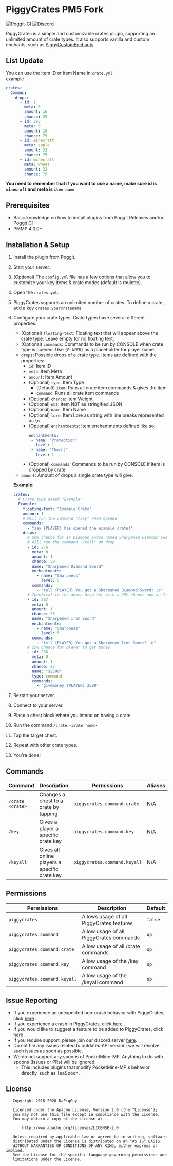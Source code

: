 # PiggyCrates PM5 Fork

[![Poggit-CI](https://poggit.pmmp.io/shield.dl/PiggyCrates)](https://poggit.pmmp.io/p/PiggyCrates) [![Discord](https://img.shields.io/discord/330850307607363585?logo=discord)](https://discord.gg/qmnDsSD)

PiggyCrates is a simple and customizable crates plugin, supporting an unlimited amount of crate types. It also supports
vanilla and custom enchants, such as [PiggyCustomEnchants](https://github.com/DaPigGuy/PiggyCustomEnchants/).

## List Update

You can use the item ID or item Name in `crate.yml`<br>
example

```yaml
crates:
  Common:
    drops:
      - id: 1
        meta: 0
        amount: 16
        chance: 25
      - id: 263
        meta: 0
        amount: 10
        chance: 75
      - id: minecraft
        meta: apple
        amount: 32
        chance: 75
      - id: minecraft
        meta: wheat
        amount: 32
        chance: 75
```

**You need to remember that if you want to use a name, make sure id is `minecraft` and meta is `item name`**

## Prerequisites

* Basic knowledge on how to install plugins from Poggit Releases and/or Poggit CI
* PMMP 4.0.0+

## Installation & Setup

1. Install the plugin from Poggit.
2. Start your server.
3. (Optional) The `config.yml` file has a few options that allow you to customize your key items & crate modes (default
   is roulette).
4. Open the `crates.yml`.
5. PiggyCrates supports an unlimited number of crates. To define a crate, add a key `crates.yourcratename`.
6. Configure your crate types. Crate types have several different properties:
    * (Optional) `floating-text`: Floating text that will appear above the crate type. Leave empty for no floating text.
    * (Optional) `commands`: Commands to be run by CONSOLE when crate type is opened. Use `{PLAYER}` as a placeholder
      for player name.
    * `drops`: Possible drops of a crate type. Items are defined with the properties:
        * `id`: Item ID
        * `meta`: Item Meta
        * `amount`: Item Amount
        * (Optional) `type`: Item Type
            * (Default) `item`: Runs all crate item commands & gives the item
            * `command`: Runs all crate item commands
        * (Optional) `chance`: Item Weight
        * (Optional) `nbt`: Item NBT as stringified JSON
        * (Optional) `name`: Item Name
        * (Optional) `lore`: Item Lore as string with line breaks represented as `\n`
        * (Optional) `enchantments`: Item enchantments defined like so:
          ```yaml
          enchantments:
           - name: "Protection"
             level: 1
           - name: "Thorns"
             level: 1
          ```
        * (Optional) `commands`: Commands to be run by CONSOLE if item is dropped by crate.
    * `amount`: Amount of drops a single crate type will give.

   **Example**:
   ```yaml
   crates:
     # Crate type named "Example"
     Example:
       floating-text: "Example Crate"
       amount: 1
       # Will run the command "/say" when opened
       commands:
         - "say {PLAYER} has opened the example crate!"
       drops:
         # 50% chance for 1x Diamond Sword named Sharpened Diamond Sword w/ Sharpness 5 enchantment
         # Will run the command "/tell" on drop
         - id: 276
           meta: 0
           amount: 1
           chance: 50
           name: "Sharpened Diamond Sword"
           enchantments:
             - name: "Sharpness"
               level: 5
           commands:
             - "tell {PLAYER} You got a Sharpened Diamond Sword! ;o"
         # Identical to the above drop but with a 25% chance and an Iron Sword
         - id: 267
           meta: 0
           amount: 1
           chance: 25
           name: "Sharpened Iron Sword"
           enchantments:
             - name: "Sharpness"
               level: 5
           commands:
             - "tell {PLAYER} You got a Sharpened Iron Sword! ;o"
         # 25% chance for player to get money
         - id: 266
           meta: 0
           amount: 1
           chance: 25
           name: "$2500"
           type: command
           commands:
             - "givemoney {PLAYER} 2500"
    ```
7. Restart your server.
8. Connect to your server.
9. Place a chest block where you intend on having a crate.
9. Run the command `/crate <crate name>`
10. Tap the target chest.
11. Repeat with other crate types.
12. You're done!

## Commands

| Command          | Description                                   | Permissions                  | Aliases 
|------------------|-----------------------------------------------|------------------------------|---------|
| `/crate <crate>` | Changes a chest to a crate by tapping         | `piggycrates.command.crate`  | N/A     |
| `/key`           | Gives a player a specific crate key           | `piggycrates.command.key`    | N/A     |
| `/keyall`        | Gives all online players a specific crate key | `piggycrates.command.keyall` | N/A     |

## Permissions

| Permissions                  | Description                              | Default |
|------------------------------|------------------------------------------|---------|
| `piggycrates`                | Allows usage of all PiggyCrates features | `false` |
| `piggycrates.command`        | Allow usage of all PiggyCrates commands  | `op`    |
| `piggycrates.command.crate`  | Allow usage of all /crate commands       | `op`    |
| `piggycrates.command.key`    | Allow usage of the /key command          | `op`    |
| `piggycrates.command.keyall` | Allow usage of the /keyall command       | `op`    |

## Issue Reporting

* If you experience an unexpected non-crash behavior with PiggyCrates,
  click [here](https://github.com/DaPigGuy/PiggyCrates/issues/new?assignees=DaPigGuy&labels=bug&template=bug_report.md&title=)
  .
* If you experience a crash in PiggyCrates,
  click [here](https://github.com/DaPigGuy/PiggyCrates/issues/new?assignees=DaPigGuy&labels=bug&template=crash.md&title=)
  .
* If you would like to suggest a feature to be added to PiggyCrates,
  click [here](https://github.com/DaPigGuy/PiggyCrates/issues/new?assignees=DaPigGuy&labels=suggestion&template=suggestion.md&title=)
  .
* If you require support, please join our discord server [here](https://discord.gg/qmnDsSD).
* Do not file any issues related to outdated API version; we will resolve such issues as soon as possible.
* We do not support any spoons of PocketMine-MP. Anything to do with spoons (Issues or PRs) will be ignored.
    * This includes plugins that modify PocketMine-MP's behavior directly, such as TeaSpoon.

## License

```
   Copyright 2018-2020 DaPigGuy

   Licensed under the Apache License, Version 2.0 (the "License");
   you may not use this file except in compliance with the License.
   You may obtain a copy of the License at

       http://www.apache.org/licenses/LICENSE-2.0

   Unless required by applicable law or agreed to in writing, software
   distributed under the License is distributed on an "AS IS" BASIS,
   WITHOUT WARRANTIES OR CONDITIONS OF ANY KIND, either express or implied.
   See the License for the specific language governing permissions and
   limitations under the License.

```